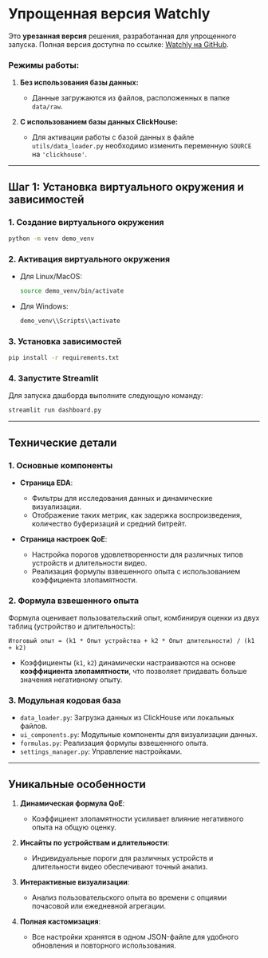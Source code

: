 # **Упрощенная версия Watchly**

Это **урезанная версия** решения, разработанная для упрощенного запуска. Полная версия доступна по ссылке: [Watchly на GitHub](https://github.com/NMar33/Watchly.git).

### **Режимы работы:**
1. **Без использования базы данных:**
   - Данные загружаются из файлов, расположенных в папке `data/raw`.

2. **С использованием базы данных ClickHouse:**
   - Для активации работы с базой данных в файле `utils/data_loader.py` необходимо изменить переменную `SOURCE` на `'clickhouse'`.

---

## **Шаг 1: Установка виртуального окружения и зависимостей**

### **1. Создание виртуального окружения**
```bash
python -m venv demo_venv
```

### **2. Активация виртуального окружения**
- Для Linux/MacOS:
  ```bash
  source demo_venv/bin/activate
  ```
- Для Windows:
  ```bash
  demo_venv\\Scripts\\activate
  ```

### **3. Установка зависимостей**
```bash
pip install -r requirements.txt
```

### **4. Запустите Streamlit**
Для запуска дашборда выполните следующую команду:
```bash
streamlit run dashboard.py
```


---

## **Технические детали**

### **1. Основные компоненты**
- **Страница EDA**:
  - Фильтры для исследования данных и динамические визуализации.
  - Отображение таких метрик, как задержка воспроизведения, количество буферизаций и средний битрейт.

- **Страница настроек QoE**:
  - Настройка порогов удовлетворенности для различных типов устройств и длительности видео.
  - Реализация формулы взвешенного опыта с использованием коэффициента злопамятности.

### **2. Формула взвешенного опыта**
Формула оценивает пользовательский опыт, комбинируя оценки из двух таблиц (устройство и длительность):

```
Итоговый опыт = (k1 * Опыт устройства + k2 * Опыт длительности) / (k1 + k2)
```
- Коэффициенты (`k1`, `k2`) динамически настраиваются на основе **коэффициента злопамятности**, что позволяет придавать больше значения негативному опыту.

### **3. Модульная кодовая база**
- `data_loader.py`: Загрузка данных из ClickHouse или локальных файлов.
- `ui_components.py`: Модульные компоненты для визуализации данных.
- `formulas.py`: Реализация формулы взвешенного опыта.
- `settings_manager.py`: Управление настройками.

---

## **Уникальные особенности**
1. **Динамическая формула QoE**:
   - Коэффициент злопамятности усиливает влияние негативного опыта на общую оценку.

2. **Инсайты по устройствам и длительности**:
   - Индивидуальные пороги для различных устройств и длительности видео обеспечивают точный анализ.

3. **Интерактивные визуализации**:
   - Анализ пользовательского опыта во времени с опциями почасовой или ежедневной агрегации.

4. **Полная кастомизация**:
   - Все настройки хранятся в одном JSON-файле для удобного обновления и повторного использования.

